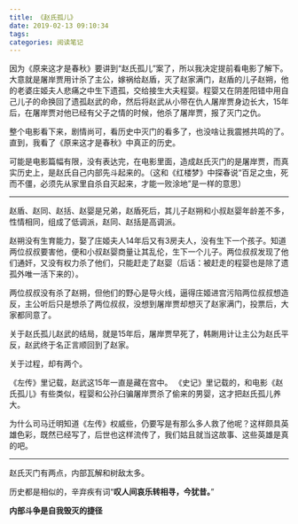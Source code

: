 ```yaml
---
title: 《赵氏孤儿》
date: 2019-02-13 09:10:34
tags:
categories: 阅读笔记
---
```


因为《原来这才是春秋》要讲到“赵氏孤儿”案了，所以我决定提前看电影了解下。大意就是屠岸贾用计杀了主公，嫁祸给赵盾，灭了赵家满门，赵盾的儿子赵朔，他的老婆庄姬夫人悲痛之中生下遗孤，交给接生大夫程婴。程婴又在阴差阳错中用自己儿子的命换回了遗孤赵武的命，然后将赵武从小带在仇人屠岸贾身边长大，15年后，在屠岸贾对他已经有父子之情的时候，他杀了屠岸贾，报了灭门之仇。

整个电影看下来，剧情尚可，看历史中灭门的看多了，也没啥让我震撼共鸣的了。直到，我看了《原来这才是春秋》中真正的历史。

可能是电影篇幅有限，没有表达完，在电影里面，造成赵氏灭门的是屠岸贾，而真实历史上，是赵氏自己内部先斗起来的。（这和《红楼梦》中探春说“百足之虫，死而不僵，必须先从家里自杀自灭起来，才能一败涂地”是一样的意思）

-------

赵盾、赵同、赵括、赵婴是兄弟，赵盾死后，其儿子赵朔和小叔赵婴年龄差不多，性情相同，组成了低调派，赵同、赵括是高调派。


赵朔没有生育能力，娶了庄姬夫人14年后又有3房夫人，没有生下一个孩子。知道两位叔叔要害他，便和小叔赵婴商量让其乱伦，生下一个儿子。两位叔叔发现了他们通奸，又没有权力杀了他们，只能赶走了赵婴（后话：被赶走的程婴也是除了遗孤外唯一活下来的）。

两位叔叔没有杀了赵朔，但他们的野心是导火线，逼得庄姬进宫污陷两位叔叔想造反，主公听后只是想杀了两位叔叔，没想到屠岸贾却想灭了赵家满门，投票后，大家都同意了。

关于赵氏孤儿赵武的结局，就是15年后，屠岸贾早死了，韩劂用计让主公为赵氏平反，赵武终于名正言顺回到了赵家。

关于过程，却有两个。

《左传》里记载，赵武这15年一直是藏在宫中。
《史记》里记载的，和电影《赵氏孤儿》有些类似，程婴和公孙臼骗屠岸贾杀了偷来的男婴，这才把赵氏孤儿养大。

为什么司马迁明知道《左传》权威些，仍要写是有那么多人救了他呢？这样颇具英雄色彩，既然已经写了，后世也这样流传了，我们姑且就当这故事、这些英雄是真的吧。

-------

赵氏灭门有两点，内部瓦解和树敌太多。

历史都是相似的，辛弃疾有词“**叹人间哀乐转相寻，今犹昔。**”

**内部斗争是自我毁灭的捷径**